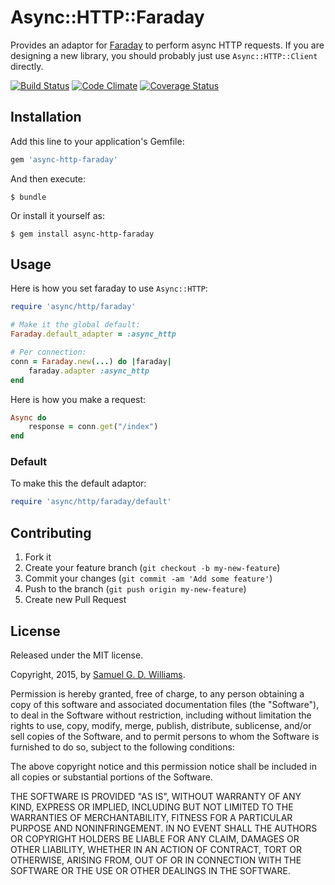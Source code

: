 # Async::HTTP::Faraday

Provides an adaptor for [Faraday] to perform async HTTP requests. If you are designing a new library, you should probably just use `Async::HTTP::Client` directly.

[![Build Status](https://travis-ci.com/socketry/async-http-faraday.svg?branch=master)](https://travis-ci.com/socketry/async-http-faraday)
[![Code Climate](https://codeclimate.com/github/socketry/async-http-faraday.svg)](https://codeclimate.com/github/socketry/async-http-faraday)
[![Coverage Status](https://coveralls.io/repos/socketry/async-http-faraday/badge.svg)](https://coveralls.io/r/socketry/async-http-faraday)

[async]: https://github.com/socketry/async
[async-io]: https://github.com/socketry/async-io
[Faraday]: https://github.com/lostisland/faraday

## Installation

Add this line to your application's Gemfile:

```ruby
gem 'async-http-faraday'
```

And then execute:

	$ bundle

Or install it yourself as:

	$ gem install async-http-faraday

## Usage

Here is how you set faraday to use `Async::HTTP`:

```ruby
require 'async/http/faraday'

# Make it the global default:
Faraday.default_adapter = :async_http

# Per connection:
conn = Faraday.new(...) do |faraday|
	faraday.adapter :async_http
end
```

Here is how you make a request:

```ruby
Async do
	response = conn.get("/index")
end
```

### Default

To make this the default adaptor:

```ruby
require 'async/http/faraday/default'
```

## Contributing

1. Fork it
2. Create your feature branch (`git checkout -b my-new-feature`)
3. Commit your changes (`git commit -am 'Add some feature'`)
4. Push to the branch (`git push origin my-new-feature`)
5. Create new Pull Request

## License

Released under the MIT license.

Copyright, 2015, by [Samuel G. D. Williams](http://www.codeotaku.com/samuel-williams).

Permission is hereby granted, free of charge, to any person obtaining a copy
of this software and associated documentation files (the "Software"), to deal
in the Software without restriction, including without limitation the rights
to use, copy, modify, merge, publish, distribute, sublicense, and/or sell
copies of the Software, and to permit persons to whom the Software is
furnished to do so, subject to the following conditions:

The above copyright notice and this permission notice shall be included in
all copies or substantial portions of the Software.

THE SOFTWARE IS PROVIDED "AS IS", WITHOUT WARRANTY OF ANY KIND, EXPRESS OR
IMPLIED, INCLUDING BUT NOT LIMITED TO THE WARRANTIES OF MERCHANTABILITY,
FITNESS FOR A PARTICULAR PURPOSE AND NONINFRINGEMENT. IN NO EVENT SHALL THE
AUTHORS OR COPYRIGHT HOLDERS BE LIABLE FOR ANY CLAIM, DAMAGES OR OTHER
LIABILITY, WHETHER IN AN ACTION OF CONTRACT, TORT OR OTHERWISE, ARISING FROM,
OUT OF OR IN CONNECTION WITH THE SOFTWARE OR THE USE OR OTHER DEALINGS IN
THE SOFTWARE.
